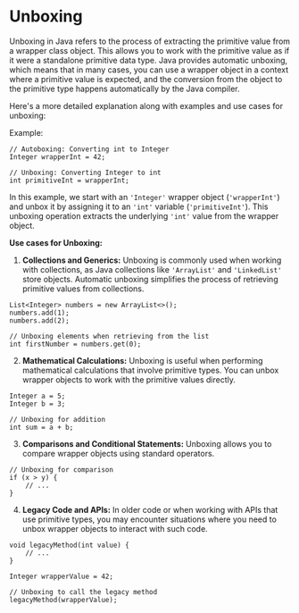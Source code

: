 # Unboxing

Unboxing in Java refers to the process of extracting the primitive
value from a wrapper class object. This allows you to work with the
primitive value as if it were a standalone primitive data type. Java
provides automatic unboxing, which means that in many cases, you can
use a wrapper object in a context where a primitive value is expected,
and the conversion from the object to the primitive type happens
automatically by the Java compiler.

Here's a more detailed explanation along with examples and use cases
for unboxing:

Example:
```
// Autoboxing: Converting int to Integer
Integer wrapperInt = 42;

// Unboxing: Converting Integer to int
int primitiveInt = wrapperInt;
```

In this example, we start with an `'Integer'` wrapper object
(`'wrapperInt'`) and unbox it by assigning it to an `'int'` variable
(`'primitiveInt'`). This unboxing operation extracts the underlying
`'int'` value from the wrapper object.

**Use cases for Unboxing:**

1. **Collections and Generics:** Unboxing is commonly used when working
with collections, as Java collections like `'ArrayList'` and
`'LinkedList'` store objects. Automatic unboxing simplifies the process
of retrieving primitive values from collections.
```
List<Integer> numbers = new ArrayList<>();
numbers.add(1);
numbers.add(2);

// Unboxing elements when retrieving from the list
int firstNumber = numbers.get(0);
```

2. **Mathematical Calculations:** Unboxing is useful when performing
mathematical calculations that involve primitive types. You can unbox
wrapper objects to work with the primitive values directly.
```
Integer a = 5;
Integer b = 3;

// Unboxing for addition
int sum = a + b;
```

3. **Comparisons and Conditional Statements:** Unboxing allows you to
compare wrapper objects using standard operators.
```
// Unboxing for comparison
if (x > y) {
    // ...
}
```

4. **Legacy Code and APIs:** In older code or when working with APIs
that use primitive types, you may encounter situations where you need
to unbox wrapper objects to interact with such code.
```
void legacyMethod(int value) {
    // ...
}

Integer wrapperValue = 42;

// Unboxing to call the legacy method
legacyMethod(wrapperValue);
```
